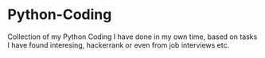 # Python-Coding
Collection of my Python Coding I have done in my own time, based on tasks I have found interesing, hackerrank or even from job interviews etc.
